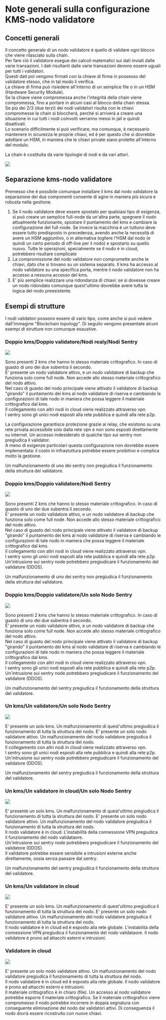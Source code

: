 # Note generali sulla configurazione KMS-nodo validatore

## Concetti generali
Il concetto generale di un nodo validatore è quello di validare ogni blocco che viene rilasciato sulla chain.    
Per fare ciò il validatore esegue dei calcoli matematici sui dati inviati dalle varie transazioni.
I dati risultanti dalle varie transazioni devono essere uguali per tutti i validatori.     
Questi dati poi vengono firmati con la chiave di firma in possesso del validatore stesso, che in tal modo li verifica.    
La chiave di firma può risiedere all'interno di un semplice file o in un HSM (Hardware Security Module).    
Se la chiave viene compromessa anche l'integrità della chain viene compromessa, fino a portare in alcuni casi al blocco della chain stessa.    
Se più dei 2/3 (due terzi) dei nodi validatori risulta con le chiavi compromesse la chain si bloccherà, perché si arriverà a creare una situazione in cui tutti i nodi coinvolti verranno messi in jail e quindi disattivati.     
Lo scenario difficilmente si può verificare, ma comunque, è necessario mantenere in sicurezza le proprie chiavi, ed è per questo che si dovrebbe adottare un HSM, in maniera che le chiavi private siano protette all'interno del modulo.


La chain è costituita da varie tipologie di nodi e da vari attori. 

<img src="img/Blockchain_topology-2.png">





## Separazione kms-nodo validatore

Premesso che è possibile comunque installare il kms dal nodo validatore la separazione dei due componenti consente di agire in maniera più sicura e robusta nella gestione.     
1. Se il nodo validatore deve essere spostato per qualsiasi tipo di esigenza, si può creare un semplice full-node da un'altra parte, spegnere il nodo attualmente funzionante, spostare il puntamento del kms e cambiare la configurazione del full-node. Se invece la macchina è un tuttuno deve essere tutto predisposto in precedenza, avendo anche la necessità di avere un HSM aggiuntivo, o in alternativa togliere l'HSM dal nodo (e quindi un certo periodo di off-line per il nodo) e spostarlo su quello nuovo. Tutte le operazioni, specialmente se il nodo è in cloud, potrebbero risultare complicate
2. La compromissione del nodo validatore non compromette anche le chiavi, dato che si trovano su un sistema separato. Il kms ha accesso al nodo validatore su una specifica porta, mentre il nodo validatore non ha accesso a nessuna accesso del kms.
3. E' più semplice realizzare una ridondanza di chiavi: se si dovesse creare un nodo ridondato comunque quest'ultimo dovrebbe avere tutta la logica del nodo preesistente.


## Esempi di strutture
I nodi validatori possono essere di vario tipo, come anche si può vedere dall'immagine "Blockchain topology". Di seguito vengono presentate alcuni esempi di strutture non comunque esaustive.    
### Doppio kms/Doppio validatore/Nodi realy/Nodi Sentry

<img src="img/topologie_nodi-Page-1.png">

Sono presenti 2 kms che hanno lo stesso materiale crittografico. In caso di guasto di uno dei due subentra il secondo.   
E' presente un nodo validatore attivo, e un nodo validatore di backup che funziona solo come full node. Non accede allo stesso materiale crittografico del nodo attivo.   
Nel caso di guasto del nodo principale viene attivato il validatore di backup "girando" il puntamento dei kms al nodo validatore di riserva e cambiando le configurazioni di tale nodo in maniera che possa leggere il materiale crittografico dal kms.    
Il collegamento con altri nodi in cloud viene realizzato attraverso vpn.   
I sentry sono gli unici nodi esposti alla rete pubblica e quindi alla rete p2p.   

La configurazione garantisce protezione grazie ai relay, che esistono su una rete privata accessibile solo dalla rete vpn e non sono esposti direttamente su internet. Un accesso indesiderato di qualche tipo sui sentry non pregiudica il validator.  
A meno di esigenze particolari questa configurazione non dovrebbe essere implementata: il costo in infrastuttura potrebbe essere proibitivo e complica molto la gestione.   

Un malfunzionamento di uno dei sentry non pregiudica il funzionamento della struttura del validatore.   

### Doppio kms/Doppio validatore/Nodi Sentry
<img src="img/topologie_nodi-Page-2.png">

Sono presenti 2 kms che hanno lo stesso materiale crittografico. In caso di guasto di uno dei due subentra il secondo.   
E' presente un nodo validatore attivo, e un nodo validatore di backup che funziona solo come full node. Non accede allo stesso materiale crittografico del nodo attivo.   
Nel caso di guasto del nodo principale viene attivato il validatore di backup "girando" il puntamento dei kms al nodo validatore di riserva e cambiando le configurazioni di tale nodo in maniera che possa leggere il materiale crittografico dal kms.    
Il collegamento con altri nodi in cloud viene realizzato attraverso vpn.   
I sentry sono gli unici nodi esposti alla rete pubblica e quindi alla rete p2p.   
Un'intrusione sui sentry node potrebbero pregiudicare il funzionamento del validatore (DDOS).    

Un malfunzionamento di uno dei sentry non pregiudica il funzionamento della struttura del validatore.   

### Doppio kms/Doppio validatore/Un solo Nodo Sentry
<img src="img/topologie_nodi-Page-3.png">

Sono presenti 2 kms che hanno lo stesso materiale crittografico. In caso di guasto di uno dei due subentra il secondo.   
E' presente un nodo validatore attivo, e un nodo validatore di backup che funziona solo come full node. Non accede allo stesso materiale crittografico del nodo attivo.   
Nel caso di guasto del nodo principale viene attivato il validatore di backup "girando" il puntamento dei kms al nodo validatore di riserva e cambiando le configurazioni di tale nodo in maniera che possa leggere il materiale crittografico dal kms.    
Il collegamento con altri nodi in cloud viene realizzato attraverso vpn.   
I sentry sono gli unici nodi esposti alla rete pubblica e quindi alla rete p2p.   
Un'intrusione sui sentry node potrebbero pregiudicare il funzionamento del validatore (DDOS).    

Un malfunzionamento del sentry pregiudica il funzionamento della struttura del validatore.   


### Un kms/Un validatore/Un solo Nodo Sentry
<img src="img/topologie_nodi-Page-4.png">

E' presente un solo kms.  Un malfunzionamento di quest'ultimo pregiudica il funzionamento di tutta la struttura del nodo. 
E' presente un solo nodo validatore attivo. Un malfunzionamento del nodo validatore pregiudica il funzionamento di tutta la struttura del nodo.    
Il collegamento con altri nodi in cloud viene realizzato attraverso vpn.   
I sentry sono gli unici nodi esposti alla rete pubblica e quindi alla rete p2p.   
Un'intrusione sui sentry node potrebbero pregiudicare il funzionamento del validatore (DDOS).    

Un malfunzionamento del sentry pregiudica il funzionamento della struttura del validatore.   


### Un kms/Un validatore in cloud/Un solo Nodo Sentry
<img src="img/topologie_nodi-Page-5.png">

E' presente un solo kms.  Un malfunzionamento di quest'ultimo pregiudica il funzionamento di tutta la struttura del nodo. 
E' presente un solo nodo validatore attivo. Un malfunzionamento del nodo validatore pregiudica il funzionamento di tutta la struttura del nodo.    
Il nodo validatore è in cloud. L'instabilità della connessione VPN pregiudica il funzionamento del nodo validataore.  
Un'intrusione sui sentry node potrebbero pregiudicare il funzionamento del validatore (DDOS).  
Il validatore potrebbe essere sensibile a intrusioni esterne anche direttamente, ossia senza passare dal sentry.     

Un malfunzionamento del sentry pregiudica il funzionamento della struttura del validatore.   


### Un kms/Un validatore in cloud
<img src="img/topologie_nodi-Page-6.png">

E' presente un solo kms. Un malfunzionamento di quest'ultimo pregiudica il funzionamento di tutta la struttura del nodo. 
E' presente un solo nodo validatore attivo. Un malfunzionamento del nodo validatore pregiudica il funzionamento di tutta la struttura del nodo.    
Il nodo validatore è in cloud ed è esposto alla rete globale. L'instabilità della connessione VPN pregiudica il funzionamento del nodo validataore. Il nodo validatore è prono ad attacchi esterni e intrusioni.     

### Validatore in cloud
<img src="img/topologie_nodi-Page-7.png">

E' presente un solo nodo validatore attivo. Un malfunzionamento del nodo validatore pregiudica il funzionamento di tutta la struttura del nodo.    
Il nodo validatore è in cloud ed è esposto alla rete globale. Il nodo validatore è prono ad attacchi esterni e intrusioni.     
Il materiale crittografico è in chiaro (file). Un accesso al nodo validatore potrebbe esporre il materiale crittografico. Se il materiale crittografico viene compromesso il nodo potrebbe incorrere in doppia segnatura con conseguente eliminazione del nodo dai validatori attivi. Di conseguenza il nodo dovrà essere ricostruito con nuove chiavi.   



